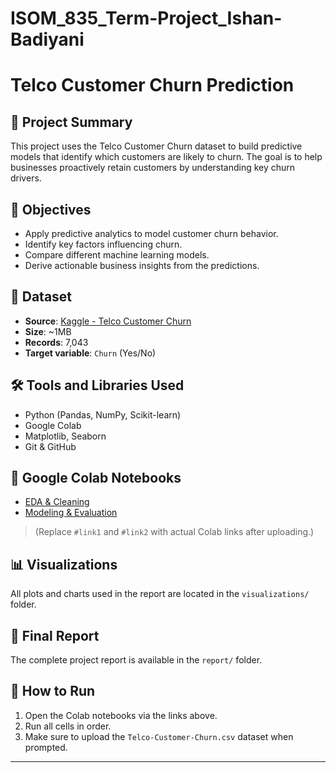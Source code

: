 # ISOM_835_Term-Project_Ishan-Badiyani

# Telco Customer Churn Prediction

## 📌 Project Summary
This project uses the Telco Customer Churn dataset to build predictive models that identify which customers are likely to churn. The goal is to help businesses proactively retain customers by understanding key churn drivers.

## 🎯 Objectives
- Apply predictive analytics to model customer churn behavior.
- Identify key factors influencing churn.
- Compare different machine learning models.
- Derive actionable business insights from the predictions.

## 📂 Dataset
- **Source**: [Kaggle - Telco Customer Churn](https://www.kaggle.com/datasets/blastchar/telco-customer-churn)
- **Size**: ~1MB
- **Records**: 7,043
- **Target variable**: `Churn` (Yes/No)

## 🛠️ Tools and Libraries Used
- Python (Pandas, NumPy, Scikit-learn)
- Google Colab
- Matplotlib, Seaborn
- Git & GitHub

## 🔗 Google Colab Notebooks
- [EDA & Cleaning](#https://colab.research.google.com/drive/1iSq63pRF4bh0DSejMZkqlhPyCKFR5k3R?usp=sharing)
- [Modeling & Evaluation](#link2)

> (Replace `#link1` and `#link2` with actual Colab links after uploading.)

## 📊 Visualizations
All plots and charts used in the report are located in the `visualizations/` folder.

## 📄 Final Report
The complete project report is available in the `report/` folder.

## 🚀 How to Run
1. Open the Colab notebooks via the links above.
2. Run all cells in order.
3. Make sure to upload the `Telco-Customer-Churn.csv` dataset when prompted.

---

